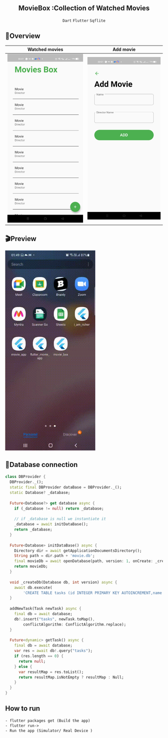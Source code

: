 <div align="center"><h2 align="center">
   MovieBox :Collection of Watched Movies
</h2>
<p align="center">
  
  `Dart` `Flutter` `Sqflite`
  
</p>
  </div>

## :eyes:Overview
Watched movies                 | Add movie               |
:-------------------------:|:-------------------------:|
<img src="images/1.1.jpeg" width="400"/> | <img src="images/1.2.jpeg" width="400"/> 
    
## :clapper:Preview
![gif](images/MovieBox.gif)
    

## :scroll:Database connection
```dart
class DBProvider {
  DBProvider._();
  static final DBProvider dataBase = DBProvider._();
  static Database? _database;

  Future<Database?> get database async {
    if (_database != null) return _database;

    // if _database is null we instantiate it
    _database = await initDataBase();
    return _database;
  }

  Future<Database> initDataBase() async {
    Directory dir = await getApplicationDocumentsDirectory();
    String path = dir.path + 'movie.db';
    final movieDb = await openDatabase(path, version: 1, onCreate: _createDb);
    return movieDb;
  }

  void _createDb(Database db, int version) async {
    await db.execute(
        'CREATE TABLE tasks (id INTEGER PRIMARY KEY AUTOINCREMENT,name TEXT,dname TEXT)');
  }

  addNewTask(Task newTask) async {
    final db = await database;
    db!.insert("tasks", newTask.toMap(),
        conflictAlgorithm: ConflictAlgorithm.replace);
  }

  Future<dynamic> getTask() async {
    final db = await database;
    var res = await db!.query("tasks");
    if (res.length == 0) {
      return null;
    } else {
      var resultMap = res.toList();
      return resultMap.isNotEmpty ? resultMap : Null;
    }
  }
}
```

## How to run
    
    - flutter packages get (Build the app)
    - flutter run->
    - Run the app (Simulator/ Real Device )
